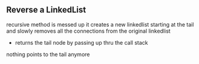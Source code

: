 ## Reverse a LinkedList

recursive method is messed up
it creates a new linkedlist starting at the tail and slowly removes all the connections from the original linkedlist

- returns the tail node by passing up thru the call stack

nothing points to the tail anymore